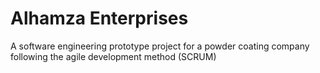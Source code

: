 # Alhamza Enterprises
A software engineering prototype project for a powder coating company following the agile development method (SCRUM)

